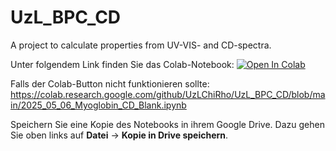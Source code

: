 # UzL_BPC_CD
A project to calculate properties from UV-VIS- and CD-spectra.

Unter folgendem Link finden Sie das Colab-Notebook:
[![Open In Colab](https://colab.research.google.com/assets/colab-badge.svg)](https://colab.research.google.com/github/UzLChiRho/UzL_BPC_CD/blob/main/2025_05_06_Myoglobin_CD_Blank.ipynb)

Falls der Colab-Button nicht funktionieren sollte:
https://colab.research.google.com/github/UzLChiRho/UzL_BPC_CD/blob/main/2025_05_06_Myoglobin_CD_Blank.ipynb

Speichern Sie eine Kopie des Notebooks in ihrem Google Drive. Dazu gehen Sie oben links auf **Datei** -> **Kopie in Drive speichern**.
